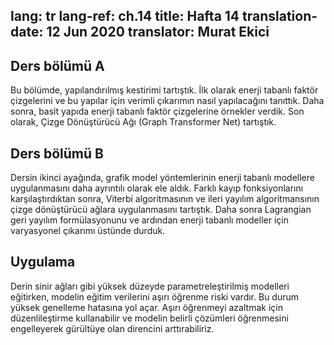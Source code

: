 
lang: tr
lang-ref: ch.14
title: Hafta 14
translation-date: 12 Jun 2020
translator: Murat Ekici
---


## Ders bölümü A

Bu bölümde, yapılandırılmış kestirimi tartıştık. İlk olarak enerji tabanlı faktör çizgelerini ve bu yapılar için verimli çıkarımın nasıl yapılacağını tanıttık. Daha sonra, basit yapıda enerji tabanlı faktör çizgelerine örnekler verdik. Son olarak, Çizge Dönüştürücü Ağı (Graph Transformer Net) tartıştık.

<!--

## Lecture part A

In this section, we discussed the structured prediction. We first introduced the Energy-Based factor graph and efficient inference for it. Then we gave some examples for simple Energy-Based factor graphs with “shallow” factors. Finally, we discussed the Graph Transformer Net.
-->

## Ders bölümü B

Dersin ikinci ayağında, grafik model yöntemlerinin enerji tabanlı modellere uygulanmasını daha ayrıntılı olarak ele aldık. Farklı kayıp fonksiyonlarını karşılaştırdıktan sonra, Viterbi algoritmasının ve ileri yayılım algoritmansının çizge dönüştürücü ağlara uygulanmasını tartıştık. Daha sonra Lagrangian geri yayılım formülasyonunu ve ardından enerji tabanlı modeller için varyasyonel çıkarımı üstünde durduk.

<!--
## Lecture part B

The second leg of the lecture further discusses the application of graphical model methods to energy-based models. After spending some time comparing different loss functions, we discuss the application of the Viterbi algorithm and forward algorithm to graphical transformer networks. We then transition to discussing the Lagrangian formulation of backpropagation and then variational inference for energy-based models.
-->

## Uygulama

Derin sinir ağları gibi yüksek düzeyde parametreleştirilmiş modelleri eğitirken, modelin eğitim verilerini aşırı öğrenme riski vardır. Bu durum yüksek genelleme hatasına yol açar. Aşırı öğrenmeyi azaltmak için düzenlileştirme kullanabilir ve modelin belirli çözümleri öğrenmesini engelleyerek gürültüye olan direncini arttırabiliriz.

<!--
## Practicum

When training highly parametrised models such as deep neural networks there is a risk of overfitting to the training data. This leads to greater generalization error. To help reduce overfitting we can introduce regularization into our training, discouraging certain solutions to decrease the extent to which our models will fit to noise.
-->
